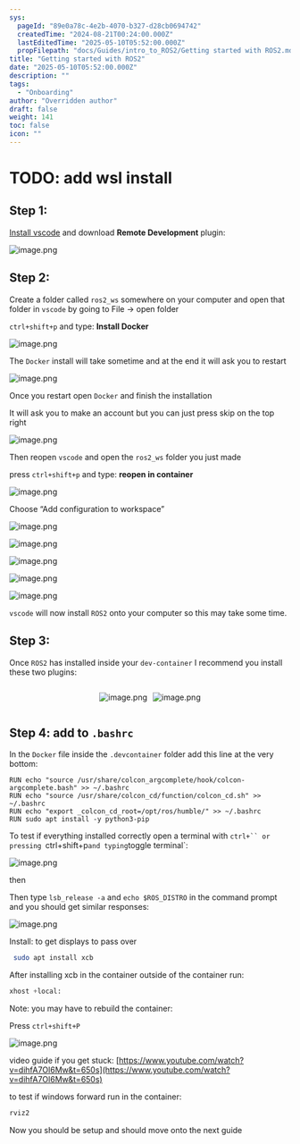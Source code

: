 ```yaml
---
sys:
  pageId: "89e0a78c-4e2b-4070-b327-d28cb0694742"
  createdTime: "2024-08-21T00:24:00.000Z"
  lastEditedTime: "2025-05-10T05:52:00.000Z"
  propFilepath: "docs/Guides/intro_to_ROS2/Getting started with ROS2.md"
title: "Getting started with ROS2"
date: "2025-05-10T05:52:00.000Z"
description: ""
tags:
  - "Onboarding"
author: "Overridden author"
draft: false
weight: 141
toc: false
icon: ""
---
```


# TODO: add wsl install

## Step 1:

[Install vscode](https://code.visualstudio.com/download) and download **Remote Development** plugin:

![image.png](https://prod-files-secure.s3.us-west-2.amazonaws.com/d518164a-d88e-44d1-a4ee-3adb3bd8bce0/efb52993-1881-4a40-b95e-6f020334f022/image.png?X-Amz-Algorithm=AWS4-HMAC-SHA256&X-Amz-Content-Sha256=UNSIGNED-PAYLOAD&X-Amz-Credential=ASIAZI2LB466QBQGZJ75%2F20250620%2Fus-west-2%2Fs3%2Faws4_request&X-Amz-Date=20250620T140838Z&X-Amz-Expires=3600&X-Amz-Security-Token=IQoJb3JpZ2luX2VjENX%2F%2F%2F%2F%2F%2F%2F%2F%2F%2FwEaCXVzLXdlc3QtMiJHMEUCIQCkotMm51opDUD0%2B%2FZ4OyGLZXooH%2BPCXS4o1B8uyGNAzQIgFUgjrdmQ2%2FR1IRmFF9XLm79eJKOG3Ebh%2Bic3FVqU4n8qiAQIvv%2F%2F%2F%2F%2F%2F%2F%2F%2F%2FARAAGgw2Mzc0MjMxODM4MDUiDJoZLCz7tgz0bA1vSCrcAwMZ2Z4WYKRWi11IsSjwV8xls5nxmSYoZURgwo%2FYc1aj4VFgL61ktAU3CGmOTib6FieP6h42BZNw1FOtA8KrSgiMymZl%2FBJXfR4R95XS959aVnyPIJPlayQ9q76ByYvrBluYh9E8tZC%2BIxLoCp356eAfNoy5R6xsQYPBkqgBrRZ09zjyG9RlhZAQjGwSt5%2BTGPq5YfO7d9RndbLOdhSX9Lu4yFPAPsp2PwDiXndkWGKJeHtgijHAO6Q1ZzXcyUfGRkBuqLPjR%2B2LFjShhjWo25hdt20WL1BvCnHQrhGgsQPpCCxcuyba2H5xBkG5GjHxb8t1sAYRjrVGvc3VV5GmGURqzm%2B%2Bxv6hUWUEiW9rmwcNPQ%2B%2BmsiuzV074AYGvnQXXg3QBZWuZzKEV%2F16ycKKJAgWZR37Qhi4RoGuUcrdegY9Tn0ntml7vlbqcH%2BVIFBAgeeOMWqxN0gaP40rw%2FYmojVdlRuVQ1mFWc9hbArdQaqe%2BUH2rmGaEQOWE6KHdhXlTc%2BytzC5TeiOToxDMNR9npuUh44vlBTu1D0p9FW6AEkZofk%2B71AIZq8SS2w%2B2gvB78Z%2FoX8p7aefPv06nicqTwgcp3fGBBhPQ5XzG9SY3bBW12v8bROlcg0AhASgMLG%2B1cIGOqUBOrSSpiVz4ziY08AD21%2F1D7PV42IkDLmT18QkqDkoYgvvjMzxsoL9QZlets%2BSXMpaykW%2FBRuGNoL68hSi7N%2BIYZMZD%2B0BCdce2DP2NCc%2Fdm4wdhqWq5dSh40FWCQ0abqHBDyyPcewUrci90enZDu2Czt45gWsC2M98E5I%2BaSvv8P%2BF5bkgzQYdFO8gGOErFMQNkWjDBsAGZT2Eqb1DD%2BVBvI0xLwY&X-Amz-Signature=8df2e3b40f1c278bcedc4c913d064bd71a695aa45f842aca532432b3883dd101&X-Amz-SignedHeaders=host&x-amz-checksum-mode=ENABLED&x-id=GetObject)

## Step 2:

Create a folder called `ros2_ws` somewhere on your computer and open that folder in `vscode` by going to File → open folder 

`ctrl+shift+p` and type: **Install Docker**

![image.png](https://prod-files-secure.s3.us-west-2.amazonaws.com/d518164a-d88e-44d1-a4ee-3adb3bd8bce0/2269dc0e-1cd5-47ff-bceb-c04ad9b2eab0/image.png?X-Amz-Algorithm=AWS4-HMAC-SHA256&X-Amz-Content-Sha256=UNSIGNED-PAYLOAD&X-Amz-Credential=ASIAZI2LB466QBQGZJ75%2F20250620%2Fus-west-2%2Fs3%2Faws4_request&X-Amz-Date=20250620T140838Z&X-Amz-Expires=3600&X-Amz-Security-Token=IQoJb3JpZ2luX2VjENX%2F%2F%2F%2F%2F%2F%2F%2F%2F%2FwEaCXVzLXdlc3QtMiJHMEUCIQCkotMm51opDUD0%2B%2FZ4OyGLZXooH%2BPCXS4o1B8uyGNAzQIgFUgjrdmQ2%2FR1IRmFF9XLm79eJKOG3Ebh%2Bic3FVqU4n8qiAQIvv%2F%2F%2F%2F%2F%2F%2F%2F%2F%2FARAAGgw2Mzc0MjMxODM4MDUiDJoZLCz7tgz0bA1vSCrcAwMZ2Z4WYKRWi11IsSjwV8xls5nxmSYoZURgwo%2FYc1aj4VFgL61ktAU3CGmOTib6FieP6h42BZNw1FOtA8KrSgiMymZl%2FBJXfR4R95XS959aVnyPIJPlayQ9q76ByYvrBluYh9E8tZC%2BIxLoCp356eAfNoy5R6xsQYPBkqgBrRZ09zjyG9RlhZAQjGwSt5%2BTGPq5YfO7d9RndbLOdhSX9Lu4yFPAPsp2PwDiXndkWGKJeHtgijHAO6Q1ZzXcyUfGRkBuqLPjR%2B2LFjShhjWo25hdt20WL1BvCnHQrhGgsQPpCCxcuyba2H5xBkG5GjHxb8t1sAYRjrVGvc3VV5GmGURqzm%2B%2Bxv6hUWUEiW9rmwcNPQ%2B%2BmsiuzV074AYGvnQXXg3QBZWuZzKEV%2F16ycKKJAgWZR37Qhi4RoGuUcrdegY9Tn0ntml7vlbqcH%2BVIFBAgeeOMWqxN0gaP40rw%2FYmojVdlRuVQ1mFWc9hbArdQaqe%2BUH2rmGaEQOWE6KHdhXlTc%2BytzC5TeiOToxDMNR9npuUh44vlBTu1D0p9FW6AEkZofk%2B71AIZq8SS2w%2B2gvB78Z%2FoX8p7aefPv06nicqTwgcp3fGBBhPQ5XzG9SY3bBW12v8bROlcg0AhASgMLG%2B1cIGOqUBOrSSpiVz4ziY08AD21%2F1D7PV42IkDLmT18QkqDkoYgvvjMzxsoL9QZlets%2BSXMpaykW%2FBRuGNoL68hSi7N%2BIYZMZD%2B0BCdce2DP2NCc%2Fdm4wdhqWq5dSh40FWCQ0abqHBDyyPcewUrci90enZDu2Czt45gWsC2M98E5I%2BaSvv8P%2BF5bkgzQYdFO8gGOErFMQNkWjDBsAGZT2Eqb1DD%2BVBvI0xLwY&X-Amz-Signature=64b581ee90c0dca6415e7bb6923ef39a7e8a63c2196854a5aed540682767331a&X-Amz-SignedHeaders=host&x-amz-checksum-mode=ENABLED&x-id=GetObject)

The `Docker` install will take sometime and at the end it will ask you to restart

![image.png](https://prod-files-secure.s3.us-west-2.amazonaws.com/d518164a-d88e-44d1-a4ee-3adb3bd8bce0/ed233f78-be33-4b1f-b89c-9c346c0e961e/image.png?X-Amz-Algorithm=AWS4-HMAC-SHA256&X-Amz-Content-Sha256=UNSIGNED-PAYLOAD&X-Amz-Credential=ASIAZI2LB466QBQGZJ75%2F20250620%2Fus-west-2%2Fs3%2Faws4_request&X-Amz-Date=20250620T140838Z&X-Amz-Expires=3600&X-Amz-Security-Token=IQoJb3JpZ2luX2VjENX%2F%2F%2F%2F%2F%2F%2F%2F%2F%2FwEaCXVzLXdlc3QtMiJHMEUCIQCkotMm51opDUD0%2B%2FZ4OyGLZXooH%2BPCXS4o1B8uyGNAzQIgFUgjrdmQ2%2FR1IRmFF9XLm79eJKOG3Ebh%2Bic3FVqU4n8qiAQIvv%2F%2F%2F%2F%2F%2F%2F%2F%2F%2FARAAGgw2Mzc0MjMxODM4MDUiDJoZLCz7tgz0bA1vSCrcAwMZ2Z4WYKRWi11IsSjwV8xls5nxmSYoZURgwo%2FYc1aj4VFgL61ktAU3CGmOTib6FieP6h42BZNw1FOtA8KrSgiMymZl%2FBJXfR4R95XS959aVnyPIJPlayQ9q76ByYvrBluYh9E8tZC%2BIxLoCp356eAfNoy5R6xsQYPBkqgBrRZ09zjyG9RlhZAQjGwSt5%2BTGPq5YfO7d9RndbLOdhSX9Lu4yFPAPsp2PwDiXndkWGKJeHtgijHAO6Q1ZzXcyUfGRkBuqLPjR%2B2LFjShhjWo25hdt20WL1BvCnHQrhGgsQPpCCxcuyba2H5xBkG5GjHxb8t1sAYRjrVGvc3VV5GmGURqzm%2B%2Bxv6hUWUEiW9rmwcNPQ%2B%2BmsiuzV074AYGvnQXXg3QBZWuZzKEV%2F16ycKKJAgWZR37Qhi4RoGuUcrdegY9Tn0ntml7vlbqcH%2BVIFBAgeeOMWqxN0gaP40rw%2FYmojVdlRuVQ1mFWc9hbArdQaqe%2BUH2rmGaEQOWE6KHdhXlTc%2BytzC5TeiOToxDMNR9npuUh44vlBTu1D0p9FW6AEkZofk%2B71AIZq8SS2w%2B2gvB78Z%2FoX8p7aefPv06nicqTwgcp3fGBBhPQ5XzG9SY3bBW12v8bROlcg0AhASgMLG%2B1cIGOqUBOrSSpiVz4ziY08AD21%2F1D7PV42IkDLmT18QkqDkoYgvvjMzxsoL9QZlets%2BSXMpaykW%2FBRuGNoL68hSi7N%2BIYZMZD%2B0BCdce2DP2NCc%2Fdm4wdhqWq5dSh40FWCQ0abqHBDyyPcewUrci90enZDu2Czt45gWsC2M98E5I%2BaSvv8P%2BF5bkgzQYdFO8gGOErFMQNkWjDBsAGZT2Eqb1DD%2BVBvI0xLwY&X-Amz-Signature=2510ce82767a06f7779bf21873a174371e0ac23929ca0fbcd796b26c818bf43f&X-Amz-SignedHeaders=host&x-amz-checksum-mode=ENABLED&x-id=GetObject)

Once you restart open `Docker` and finish the installation

It will ask you to make an account but you can just press skip on the top right

![image.png](https://prod-files-secure.s3.us-west-2.amazonaws.com/d518164a-d88e-44d1-a4ee-3adb3bd8bce0/21010ad9-1659-4fd9-9f59-9932a09b2a3d/image.png?X-Amz-Algorithm=AWS4-HMAC-SHA256&X-Amz-Content-Sha256=UNSIGNED-PAYLOAD&X-Amz-Credential=ASIAZI2LB466QBQGZJ75%2F20250620%2Fus-west-2%2Fs3%2Faws4_request&X-Amz-Date=20250620T140838Z&X-Amz-Expires=3600&X-Amz-Security-Token=IQoJb3JpZ2luX2VjENX%2F%2F%2F%2F%2F%2F%2F%2F%2F%2FwEaCXVzLXdlc3QtMiJHMEUCIQCkotMm51opDUD0%2B%2FZ4OyGLZXooH%2BPCXS4o1B8uyGNAzQIgFUgjrdmQ2%2FR1IRmFF9XLm79eJKOG3Ebh%2Bic3FVqU4n8qiAQIvv%2F%2F%2F%2F%2F%2F%2F%2F%2F%2FARAAGgw2Mzc0MjMxODM4MDUiDJoZLCz7tgz0bA1vSCrcAwMZ2Z4WYKRWi11IsSjwV8xls5nxmSYoZURgwo%2FYc1aj4VFgL61ktAU3CGmOTib6FieP6h42BZNw1FOtA8KrSgiMymZl%2FBJXfR4R95XS959aVnyPIJPlayQ9q76ByYvrBluYh9E8tZC%2BIxLoCp356eAfNoy5R6xsQYPBkqgBrRZ09zjyG9RlhZAQjGwSt5%2BTGPq5YfO7d9RndbLOdhSX9Lu4yFPAPsp2PwDiXndkWGKJeHtgijHAO6Q1ZzXcyUfGRkBuqLPjR%2B2LFjShhjWo25hdt20WL1BvCnHQrhGgsQPpCCxcuyba2H5xBkG5GjHxb8t1sAYRjrVGvc3VV5GmGURqzm%2B%2Bxv6hUWUEiW9rmwcNPQ%2B%2BmsiuzV074AYGvnQXXg3QBZWuZzKEV%2F16ycKKJAgWZR37Qhi4RoGuUcrdegY9Tn0ntml7vlbqcH%2BVIFBAgeeOMWqxN0gaP40rw%2FYmojVdlRuVQ1mFWc9hbArdQaqe%2BUH2rmGaEQOWE6KHdhXlTc%2BytzC5TeiOToxDMNR9npuUh44vlBTu1D0p9FW6AEkZofk%2B71AIZq8SS2w%2B2gvB78Z%2FoX8p7aefPv06nicqTwgcp3fGBBhPQ5XzG9SY3bBW12v8bROlcg0AhASgMLG%2B1cIGOqUBOrSSpiVz4ziY08AD21%2F1D7PV42IkDLmT18QkqDkoYgvvjMzxsoL9QZlets%2BSXMpaykW%2FBRuGNoL68hSi7N%2BIYZMZD%2B0BCdce2DP2NCc%2Fdm4wdhqWq5dSh40FWCQ0abqHBDyyPcewUrci90enZDu2Czt45gWsC2M98E5I%2BaSvv8P%2BF5bkgzQYdFO8gGOErFMQNkWjDBsAGZT2Eqb1DD%2BVBvI0xLwY&X-Amz-Signature=110d9b9614fadb904a5046a94c850649db2566291456e5cf704a825d99cde432&X-Amz-SignedHeaders=host&x-amz-checksum-mode=ENABLED&x-id=GetObject)

Then reopen `vscode` and open the `ros2_ws` folder you just made

press `ctrl+shift+p` and type: **reopen in container**

![image.png](https://prod-files-secure.s3.us-west-2.amazonaws.com/d518164a-d88e-44d1-a4ee-3adb3bd8bce0/4e93b8c2-41ad-488c-8095-c74205196118/image.png?X-Amz-Algorithm=AWS4-HMAC-SHA256&X-Amz-Content-Sha256=UNSIGNED-PAYLOAD&X-Amz-Credential=ASIAZI2LB466QBQGZJ75%2F20250620%2Fus-west-2%2Fs3%2Faws4_request&X-Amz-Date=20250620T140838Z&X-Amz-Expires=3600&X-Amz-Security-Token=IQoJb3JpZ2luX2VjENX%2F%2F%2F%2F%2F%2F%2F%2F%2F%2FwEaCXVzLXdlc3QtMiJHMEUCIQCkotMm51opDUD0%2B%2FZ4OyGLZXooH%2BPCXS4o1B8uyGNAzQIgFUgjrdmQ2%2FR1IRmFF9XLm79eJKOG3Ebh%2Bic3FVqU4n8qiAQIvv%2F%2F%2F%2F%2F%2F%2F%2F%2F%2FARAAGgw2Mzc0MjMxODM4MDUiDJoZLCz7tgz0bA1vSCrcAwMZ2Z4WYKRWi11IsSjwV8xls5nxmSYoZURgwo%2FYc1aj4VFgL61ktAU3CGmOTib6FieP6h42BZNw1FOtA8KrSgiMymZl%2FBJXfR4R95XS959aVnyPIJPlayQ9q76ByYvrBluYh9E8tZC%2BIxLoCp356eAfNoy5R6xsQYPBkqgBrRZ09zjyG9RlhZAQjGwSt5%2BTGPq5YfO7d9RndbLOdhSX9Lu4yFPAPsp2PwDiXndkWGKJeHtgijHAO6Q1ZzXcyUfGRkBuqLPjR%2B2LFjShhjWo25hdt20WL1BvCnHQrhGgsQPpCCxcuyba2H5xBkG5GjHxb8t1sAYRjrVGvc3VV5GmGURqzm%2B%2Bxv6hUWUEiW9rmwcNPQ%2B%2BmsiuzV074AYGvnQXXg3QBZWuZzKEV%2F16ycKKJAgWZR37Qhi4RoGuUcrdegY9Tn0ntml7vlbqcH%2BVIFBAgeeOMWqxN0gaP40rw%2FYmojVdlRuVQ1mFWc9hbArdQaqe%2BUH2rmGaEQOWE6KHdhXlTc%2BytzC5TeiOToxDMNR9npuUh44vlBTu1D0p9FW6AEkZofk%2B71AIZq8SS2w%2B2gvB78Z%2FoX8p7aefPv06nicqTwgcp3fGBBhPQ5XzG9SY3bBW12v8bROlcg0AhASgMLG%2B1cIGOqUBOrSSpiVz4ziY08AD21%2F1D7PV42IkDLmT18QkqDkoYgvvjMzxsoL9QZlets%2BSXMpaykW%2FBRuGNoL68hSi7N%2BIYZMZD%2B0BCdce2DP2NCc%2Fdm4wdhqWq5dSh40FWCQ0abqHBDyyPcewUrci90enZDu2Czt45gWsC2M98E5I%2BaSvv8P%2BF5bkgzQYdFO8gGOErFMQNkWjDBsAGZT2Eqb1DD%2BVBvI0xLwY&X-Amz-Signature=019cd6be21f8a9be4f04855b972528687ed05424a621d9024b697bc4c8cb2b88&X-Amz-SignedHeaders=host&x-amz-checksum-mode=ENABLED&x-id=GetObject)

Choose “Add configuration to workspace”

![image.png](https://prod-files-secure.s3.us-west-2.amazonaws.com/d518164a-d88e-44d1-a4ee-3adb3bd8bce0/9560b282-5060-4989-ba37-97e7b2c22476/image.png?X-Amz-Algorithm=AWS4-HMAC-SHA256&X-Amz-Content-Sha256=UNSIGNED-PAYLOAD&X-Amz-Credential=ASIAZI2LB466QBQGZJ75%2F20250620%2Fus-west-2%2Fs3%2Faws4_request&X-Amz-Date=20250620T140838Z&X-Amz-Expires=3600&X-Amz-Security-Token=IQoJb3JpZ2luX2VjENX%2F%2F%2F%2F%2F%2F%2F%2F%2F%2FwEaCXVzLXdlc3QtMiJHMEUCIQCkotMm51opDUD0%2B%2FZ4OyGLZXooH%2BPCXS4o1B8uyGNAzQIgFUgjrdmQ2%2FR1IRmFF9XLm79eJKOG3Ebh%2Bic3FVqU4n8qiAQIvv%2F%2F%2F%2F%2F%2F%2F%2F%2F%2FARAAGgw2Mzc0MjMxODM4MDUiDJoZLCz7tgz0bA1vSCrcAwMZ2Z4WYKRWi11IsSjwV8xls5nxmSYoZURgwo%2FYc1aj4VFgL61ktAU3CGmOTib6FieP6h42BZNw1FOtA8KrSgiMymZl%2FBJXfR4R95XS959aVnyPIJPlayQ9q76ByYvrBluYh9E8tZC%2BIxLoCp356eAfNoy5R6xsQYPBkqgBrRZ09zjyG9RlhZAQjGwSt5%2BTGPq5YfO7d9RndbLOdhSX9Lu4yFPAPsp2PwDiXndkWGKJeHtgijHAO6Q1ZzXcyUfGRkBuqLPjR%2B2LFjShhjWo25hdt20WL1BvCnHQrhGgsQPpCCxcuyba2H5xBkG5GjHxb8t1sAYRjrVGvc3VV5GmGURqzm%2B%2Bxv6hUWUEiW9rmwcNPQ%2B%2BmsiuzV074AYGvnQXXg3QBZWuZzKEV%2F16ycKKJAgWZR37Qhi4RoGuUcrdegY9Tn0ntml7vlbqcH%2BVIFBAgeeOMWqxN0gaP40rw%2FYmojVdlRuVQ1mFWc9hbArdQaqe%2BUH2rmGaEQOWE6KHdhXlTc%2BytzC5TeiOToxDMNR9npuUh44vlBTu1D0p9FW6AEkZofk%2B71AIZq8SS2w%2B2gvB78Z%2FoX8p7aefPv06nicqTwgcp3fGBBhPQ5XzG9SY3bBW12v8bROlcg0AhASgMLG%2B1cIGOqUBOrSSpiVz4ziY08AD21%2F1D7PV42IkDLmT18QkqDkoYgvvjMzxsoL9QZlets%2BSXMpaykW%2FBRuGNoL68hSi7N%2BIYZMZD%2B0BCdce2DP2NCc%2Fdm4wdhqWq5dSh40FWCQ0abqHBDyyPcewUrci90enZDu2Czt45gWsC2M98E5I%2BaSvv8P%2BF5bkgzQYdFO8gGOErFMQNkWjDBsAGZT2Eqb1DD%2BVBvI0xLwY&X-Amz-Signature=11dc584b4bc170495f62645ac087bd9cd5832cd8013c3d09190e0ba874cad2d2&X-Amz-SignedHeaders=host&x-amz-checksum-mode=ENABLED&x-id=GetObject)

![image.png](https://prod-files-secure.s3.us-west-2.amazonaws.com/d518164a-d88e-44d1-a4ee-3adb3bd8bce0/2ee63f81-886b-48e8-a553-dc6e5eac99e4/image.png?X-Amz-Algorithm=AWS4-HMAC-SHA256&X-Amz-Content-Sha256=UNSIGNED-PAYLOAD&X-Amz-Credential=ASIAZI2LB466QBQGZJ75%2F20250620%2Fus-west-2%2Fs3%2Faws4_request&X-Amz-Date=20250620T140838Z&X-Amz-Expires=3600&X-Amz-Security-Token=IQoJb3JpZ2luX2VjENX%2F%2F%2F%2F%2F%2F%2F%2F%2F%2FwEaCXVzLXdlc3QtMiJHMEUCIQCkotMm51opDUD0%2B%2FZ4OyGLZXooH%2BPCXS4o1B8uyGNAzQIgFUgjrdmQ2%2FR1IRmFF9XLm79eJKOG3Ebh%2Bic3FVqU4n8qiAQIvv%2F%2F%2F%2F%2F%2F%2F%2F%2F%2FARAAGgw2Mzc0MjMxODM4MDUiDJoZLCz7tgz0bA1vSCrcAwMZ2Z4WYKRWi11IsSjwV8xls5nxmSYoZURgwo%2FYc1aj4VFgL61ktAU3CGmOTib6FieP6h42BZNw1FOtA8KrSgiMymZl%2FBJXfR4R95XS959aVnyPIJPlayQ9q76ByYvrBluYh9E8tZC%2BIxLoCp356eAfNoy5R6xsQYPBkqgBrRZ09zjyG9RlhZAQjGwSt5%2BTGPq5YfO7d9RndbLOdhSX9Lu4yFPAPsp2PwDiXndkWGKJeHtgijHAO6Q1ZzXcyUfGRkBuqLPjR%2B2LFjShhjWo25hdt20WL1BvCnHQrhGgsQPpCCxcuyba2H5xBkG5GjHxb8t1sAYRjrVGvc3VV5GmGURqzm%2B%2Bxv6hUWUEiW9rmwcNPQ%2B%2BmsiuzV074AYGvnQXXg3QBZWuZzKEV%2F16ycKKJAgWZR37Qhi4RoGuUcrdegY9Tn0ntml7vlbqcH%2BVIFBAgeeOMWqxN0gaP40rw%2FYmojVdlRuVQ1mFWc9hbArdQaqe%2BUH2rmGaEQOWE6KHdhXlTc%2BytzC5TeiOToxDMNR9npuUh44vlBTu1D0p9FW6AEkZofk%2B71AIZq8SS2w%2B2gvB78Z%2FoX8p7aefPv06nicqTwgcp3fGBBhPQ5XzG9SY3bBW12v8bROlcg0AhASgMLG%2B1cIGOqUBOrSSpiVz4ziY08AD21%2F1D7PV42IkDLmT18QkqDkoYgvvjMzxsoL9QZlets%2BSXMpaykW%2FBRuGNoL68hSi7N%2BIYZMZD%2B0BCdce2DP2NCc%2Fdm4wdhqWq5dSh40FWCQ0abqHBDyyPcewUrci90enZDu2Czt45gWsC2M98E5I%2BaSvv8P%2BF5bkgzQYdFO8gGOErFMQNkWjDBsAGZT2Eqb1DD%2BVBvI0xLwY&X-Amz-Signature=c318378cdc13a3717a46696278ae05d5104623ad8b65557db0ec3c902d78d7ae&X-Amz-SignedHeaders=host&x-amz-checksum-mode=ENABLED&x-id=GetObject)

![image.png](https://prod-files-secure.s3.us-west-2.amazonaws.com/d518164a-d88e-44d1-a4ee-3adb3bd8bce0/ae1580b2-b048-407e-aed9-b584224a7a04/image.png?X-Amz-Algorithm=AWS4-HMAC-SHA256&X-Amz-Content-Sha256=UNSIGNED-PAYLOAD&X-Amz-Credential=ASIAZI2LB466QBQGZJ75%2F20250620%2Fus-west-2%2Fs3%2Faws4_request&X-Amz-Date=20250620T140838Z&X-Amz-Expires=3600&X-Amz-Security-Token=IQoJb3JpZ2luX2VjENX%2F%2F%2F%2F%2F%2F%2F%2F%2F%2FwEaCXVzLXdlc3QtMiJHMEUCIQCkotMm51opDUD0%2B%2FZ4OyGLZXooH%2BPCXS4o1B8uyGNAzQIgFUgjrdmQ2%2FR1IRmFF9XLm79eJKOG3Ebh%2Bic3FVqU4n8qiAQIvv%2F%2F%2F%2F%2F%2F%2F%2F%2F%2FARAAGgw2Mzc0MjMxODM4MDUiDJoZLCz7tgz0bA1vSCrcAwMZ2Z4WYKRWi11IsSjwV8xls5nxmSYoZURgwo%2FYc1aj4VFgL61ktAU3CGmOTib6FieP6h42BZNw1FOtA8KrSgiMymZl%2FBJXfR4R95XS959aVnyPIJPlayQ9q76ByYvrBluYh9E8tZC%2BIxLoCp356eAfNoy5R6xsQYPBkqgBrRZ09zjyG9RlhZAQjGwSt5%2BTGPq5YfO7d9RndbLOdhSX9Lu4yFPAPsp2PwDiXndkWGKJeHtgijHAO6Q1ZzXcyUfGRkBuqLPjR%2B2LFjShhjWo25hdt20WL1BvCnHQrhGgsQPpCCxcuyba2H5xBkG5GjHxb8t1sAYRjrVGvc3VV5GmGURqzm%2B%2Bxv6hUWUEiW9rmwcNPQ%2B%2BmsiuzV074AYGvnQXXg3QBZWuZzKEV%2F16ycKKJAgWZR37Qhi4RoGuUcrdegY9Tn0ntml7vlbqcH%2BVIFBAgeeOMWqxN0gaP40rw%2FYmojVdlRuVQ1mFWc9hbArdQaqe%2BUH2rmGaEQOWE6KHdhXlTc%2BytzC5TeiOToxDMNR9npuUh44vlBTu1D0p9FW6AEkZofk%2B71AIZq8SS2w%2B2gvB78Z%2FoX8p7aefPv06nicqTwgcp3fGBBhPQ5XzG9SY3bBW12v8bROlcg0AhASgMLG%2B1cIGOqUBOrSSpiVz4ziY08AD21%2F1D7PV42IkDLmT18QkqDkoYgvvjMzxsoL9QZlets%2BSXMpaykW%2FBRuGNoL68hSi7N%2BIYZMZD%2B0BCdce2DP2NCc%2Fdm4wdhqWq5dSh40FWCQ0abqHBDyyPcewUrci90enZDu2Czt45gWsC2M98E5I%2BaSvv8P%2BF5bkgzQYdFO8gGOErFMQNkWjDBsAGZT2Eqb1DD%2BVBvI0xLwY&X-Amz-Signature=a8e56e82338cf4472bff4f99e0413cb701d07d87b5f23499f37d559ebb7f6698&X-Amz-SignedHeaders=host&x-amz-checksum-mode=ENABLED&x-id=GetObject)

![image.png](https://prod-files-secure.s3.us-west-2.amazonaws.com/d518164a-d88e-44d1-a4ee-3adb3bd8bce0/53255b28-f75e-430f-b9e3-c0ac8577e42b/image.png?X-Amz-Algorithm=AWS4-HMAC-SHA256&X-Amz-Content-Sha256=UNSIGNED-PAYLOAD&X-Amz-Credential=ASIAZI2LB466QBQGZJ75%2F20250620%2Fus-west-2%2Fs3%2Faws4_request&X-Amz-Date=20250620T140838Z&X-Amz-Expires=3600&X-Amz-Security-Token=IQoJb3JpZ2luX2VjENX%2F%2F%2F%2F%2F%2F%2F%2F%2F%2FwEaCXVzLXdlc3QtMiJHMEUCIQCkotMm51opDUD0%2B%2FZ4OyGLZXooH%2BPCXS4o1B8uyGNAzQIgFUgjrdmQ2%2FR1IRmFF9XLm79eJKOG3Ebh%2Bic3FVqU4n8qiAQIvv%2F%2F%2F%2F%2F%2F%2F%2F%2F%2FARAAGgw2Mzc0MjMxODM4MDUiDJoZLCz7tgz0bA1vSCrcAwMZ2Z4WYKRWi11IsSjwV8xls5nxmSYoZURgwo%2FYc1aj4VFgL61ktAU3CGmOTib6FieP6h42BZNw1FOtA8KrSgiMymZl%2FBJXfR4R95XS959aVnyPIJPlayQ9q76ByYvrBluYh9E8tZC%2BIxLoCp356eAfNoy5R6xsQYPBkqgBrRZ09zjyG9RlhZAQjGwSt5%2BTGPq5YfO7d9RndbLOdhSX9Lu4yFPAPsp2PwDiXndkWGKJeHtgijHAO6Q1ZzXcyUfGRkBuqLPjR%2B2LFjShhjWo25hdt20WL1BvCnHQrhGgsQPpCCxcuyba2H5xBkG5GjHxb8t1sAYRjrVGvc3VV5GmGURqzm%2B%2Bxv6hUWUEiW9rmwcNPQ%2B%2BmsiuzV074AYGvnQXXg3QBZWuZzKEV%2F16ycKKJAgWZR37Qhi4RoGuUcrdegY9Tn0ntml7vlbqcH%2BVIFBAgeeOMWqxN0gaP40rw%2FYmojVdlRuVQ1mFWc9hbArdQaqe%2BUH2rmGaEQOWE6KHdhXlTc%2BytzC5TeiOToxDMNR9npuUh44vlBTu1D0p9FW6AEkZofk%2B71AIZq8SS2w%2B2gvB78Z%2FoX8p7aefPv06nicqTwgcp3fGBBhPQ5XzG9SY3bBW12v8bROlcg0AhASgMLG%2B1cIGOqUBOrSSpiVz4ziY08AD21%2F1D7PV42IkDLmT18QkqDkoYgvvjMzxsoL9QZlets%2BSXMpaykW%2FBRuGNoL68hSi7N%2BIYZMZD%2B0BCdce2DP2NCc%2Fdm4wdhqWq5dSh40FWCQ0abqHBDyyPcewUrci90enZDu2Czt45gWsC2M98E5I%2BaSvv8P%2BF5bkgzQYdFO8gGOErFMQNkWjDBsAGZT2Eqb1DD%2BVBvI0xLwY&X-Amz-Signature=b5010ba479ac6dc3e242e6762173fdaaf3ffe051e1895472d9557e594f5c2d2d&X-Amz-SignedHeaders=host&x-amz-checksum-mode=ENABLED&x-id=GetObject)

![image.png](https://prod-files-secure.s3.us-west-2.amazonaws.com/d518164a-d88e-44d1-a4ee-3adb3bd8bce0/7c562767-5af9-4ffb-97d1-327bcdf4ee00/image.png?X-Amz-Algorithm=AWS4-HMAC-SHA256&X-Amz-Content-Sha256=UNSIGNED-PAYLOAD&X-Amz-Credential=ASIAZI2LB466QBQGZJ75%2F20250620%2Fus-west-2%2Fs3%2Faws4_request&X-Amz-Date=20250620T140838Z&X-Amz-Expires=3600&X-Amz-Security-Token=IQoJb3JpZ2luX2VjENX%2F%2F%2F%2F%2F%2F%2F%2F%2F%2FwEaCXVzLXdlc3QtMiJHMEUCIQCkotMm51opDUD0%2B%2FZ4OyGLZXooH%2BPCXS4o1B8uyGNAzQIgFUgjrdmQ2%2FR1IRmFF9XLm79eJKOG3Ebh%2Bic3FVqU4n8qiAQIvv%2F%2F%2F%2F%2F%2F%2F%2F%2F%2FARAAGgw2Mzc0MjMxODM4MDUiDJoZLCz7tgz0bA1vSCrcAwMZ2Z4WYKRWi11IsSjwV8xls5nxmSYoZURgwo%2FYc1aj4VFgL61ktAU3CGmOTib6FieP6h42BZNw1FOtA8KrSgiMymZl%2FBJXfR4R95XS959aVnyPIJPlayQ9q76ByYvrBluYh9E8tZC%2BIxLoCp356eAfNoy5R6xsQYPBkqgBrRZ09zjyG9RlhZAQjGwSt5%2BTGPq5YfO7d9RndbLOdhSX9Lu4yFPAPsp2PwDiXndkWGKJeHtgijHAO6Q1ZzXcyUfGRkBuqLPjR%2B2LFjShhjWo25hdt20WL1BvCnHQrhGgsQPpCCxcuyba2H5xBkG5GjHxb8t1sAYRjrVGvc3VV5GmGURqzm%2B%2Bxv6hUWUEiW9rmwcNPQ%2B%2BmsiuzV074AYGvnQXXg3QBZWuZzKEV%2F16ycKKJAgWZR37Qhi4RoGuUcrdegY9Tn0ntml7vlbqcH%2BVIFBAgeeOMWqxN0gaP40rw%2FYmojVdlRuVQ1mFWc9hbArdQaqe%2BUH2rmGaEQOWE6KHdhXlTc%2BytzC5TeiOToxDMNR9npuUh44vlBTu1D0p9FW6AEkZofk%2B71AIZq8SS2w%2B2gvB78Z%2FoX8p7aefPv06nicqTwgcp3fGBBhPQ5XzG9SY3bBW12v8bROlcg0AhASgMLG%2B1cIGOqUBOrSSpiVz4ziY08AD21%2F1D7PV42IkDLmT18QkqDkoYgvvjMzxsoL9QZlets%2BSXMpaykW%2FBRuGNoL68hSi7N%2BIYZMZD%2B0BCdce2DP2NCc%2Fdm4wdhqWq5dSh40FWCQ0abqHBDyyPcewUrci90enZDu2Czt45gWsC2M98E5I%2BaSvv8P%2BF5bkgzQYdFO8gGOErFMQNkWjDBsAGZT2Eqb1DD%2BVBvI0xLwY&X-Amz-Signature=67cd8ff451367f9bcc3e8c244b3564fd998ad17b1d2a7306664ac56d4a4f497c&X-Amz-SignedHeaders=host&x-amz-checksum-mode=ENABLED&x-id=GetObject)

`vscode` will now install `ROS2` onto your computer so this may take some time.

## Step 3:

Once `ROS2` has installed inside your `dev-container` I recommend you install these two plugins:

<div style="display: flex;flex-direction: row; column-gap:10px; max-width: 630px;justify-content: center;">
<div>

![image.png](https://prod-files-secure.s3.us-west-2.amazonaws.com/d518164a-d88e-44d1-a4ee-3adb3bd8bce0/3fc3d550-5a54-4ba1-ba6b-faa01cdb7369/image.png?X-Amz-Algorithm=AWS4-HMAC-SHA256&X-Amz-Content-Sha256=UNSIGNED-PAYLOAD&X-Amz-Credential=ASIAZI2LB466RRSAWBBD%2F20250620%2Fus-west-2%2Fs3%2Faws4_request&X-Amz-Date=20250620T140841Z&X-Amz-Expires=3600&X-Amz-Security-Token=IQoJb3JpZ2luX2VjENb%2F%2F%2F%2F%2F%2F%2F%2F%2F%2FwEaCXVzLXdlc3QtMiJHMEUCIDTvMSKbSyYi3pUpTsBhhVziJQKVof9RWZMCysvlG%2ByqAiEA104Xg89Ed2sULn8K%2BudB1FdvTUHiAe4RKHUWzb2pY3YqiAQIv%2F%2F%2F%2F%2F%2F%2F%2F%2F%2F%2FARAAGgw2Mzc0MjMxODM4MDUiDJ36e034f8tDVgAEmSrcAwBaSo%2BQm3tumnXlEu2GCUmq6oMbSn1VQuKanK5X20WcVuy2%2F8PG7rHpzGiNs%2F4WxhnyLE58EHleL9pwBS6dVUjlGRg70UK%2FSXBQ3NaQc6fEgutNfcqRbQKj39DPZkbEssVwuEUCiSHr7%2B4C6vmeGx8SMaihbeRS4Y1wOn3n5WlrKaBakT6JgWYueATu6ZWFlGB41Vov8D7Vd7VRLy3xHixCWpWS%2FpD8UWmAezBCedyPlavJ3AHFoGfYsDMxZOk6P4LsYterG0srfyPUEmmHc2huooHMzdrZw9nN9wEvWIirogcOtuhk7Pc8NhTUHzr%2Fjsfzawooc1onRCyVw%2FRAFk39hQJJtno90deniAVf%2B748iGPvpOsnXJVt6O0M%2F7v%2B7dL%2FfiyKSxyjG5MIhD8egNoJcuOAfTzCoQuPnI62aKRr7MPZthApeK8cmJJe4KBh63684o9wW5KdySlVVtdFEOa39xH4Py70fHyvycVzY7KTTkwcel8MOCSJvNkzX4Tbp9oa9ZzDEw%2Fq8%2F%2FXO6BvEfG1n%2Bb3%2F7AfkRrBh%2BHky6K6K29%2BjUwC8V8enNka4TiAt4U2jrFhIxN0xOjmaekgV1gFKmUc1WPga6LHKMeVihcFzf1xyDvXVYJ%2BBcExMMjV1cIGOqUBqZqp0YHkr9hpwIv5jVuV8iSX9fNFNRCIcunGPtn9XZnfHD8O%2BpognlsWZ0o7Nv2%2BN3XMp2seFcPzMLQZfdO%2BqnfoLwYJKKzTRwfY9er9kGfsRSV24YcyFU6pm1Kh6kOrP6tntNXxAw38XcLTv7nVeTFK5pQp%2FRQzaCRHFt3KAkdH1jRHC%2Bia6f7wxxPkpOU3f29J8%2BWA3VOAJIC5FfjJJ2wWOmz3&X-Amz-Signature=10eb4b7d5316be9c2ce1f772873f7c2aa0965a9a045e6d05df78f2f5c820a7d4&X-Amz-SignedHeaders=host&x-amz-checksum-mode=ENABLED&x-id=GetObject)

</div>
<div>

![image.png](https://prod-files-secure.s3.us-west-2.amazonaws.com/d518164a-d88e-44d1-a4ee-3adb3bd8bce0/d994cc66-13c2-4093-a5a3-f84cf4601a82/image.png?X-Amz-Algorithm=AWS4-HMAC-SHA256&X-Amz-Content-Sha256=UNSIGNED-PAYLOAD&X-Amz-Credential=ASIAZI2LB466YAJFMULW%2F20250620%2Fus-west-2%2Fs3%2Faws4_request&X-Amz-Date=20250620T140842Z&X-Amz-Expires=3600&X-Amz-Security-Token=IQoJb3JpZ2luX2VjENX%2F%2F%2F%2F%2F%2F%2F%2F%2F%2FwEaCXVzLXdlc3QtMiJGMEQCIHxunQ965BzAd%2BCOnZjIg1NpcWhN7Y6U1E4nq3EqmL6pAiBfKVtQ1mt95mws2kA03v4kQVoup2WGnOPMQX%2FMUCzidCqIBAi9%2F%2F%2F%2F%2F%2F%2F%2F%2F%2F8BEAAaDDYzNzQyMzE4MzgwNSIM9g5np3i9xIVeUN6aKtwDA%2BbXhFbvkkw%2FPOitCTAdnnhRD%2FwxHUms5vGY9ZfzZsVl8Oc5Lgb%2BcLgsajZDJrcj%2FcLfeuyocUpn2gge0O2Knm%2BDaJjrYtqi9KS77pHcM8MQJu%2BXbsKTc%2Fjejq%2B4PYp0JX6focroKVVzqSNg6xMq7sz%2Bf3M%2FsyHSYjE4vwkvIMn1WWvr%2BrXp932T0%2BBf3AM932spxKu1QtGqI0COjoD5yHN2kfemm%2BXRgHxX61FqVMdMc7zv8Dv%2Ftc1ARsuUuFSQQ0wS%2FBq0U0fUdrTYBTkshdHEY11e5WRLQnh%2Buc%2FG%2BR%2Bbs7ROZHbb5AMuwX304Ssl0FpyDDmDIWMKhC%2BgZNIyuGe29xJ8cyw50JSovQeiP%2Bx4Rs1aLZYqEaggs3vzLS9N2knF%2FS2fpmcC710sWqiB9IDpMHJClxKKZST2AtOU5v1HioOMIsUnGEXloybr9E6CTrJFtI7LJv%2BDnOE%2BglSuVPlOO1IE1%2FbccXd%2B07vqTkXr9l9Qt2gnwc8cXWUxBdV1AxNaE15swJE8HtWrrexqJeLdscKfMq7FP6ekWJMK0L%2BaL5%2BmtfPHKj%2FjFwYFKvI7sp4IcF%2FxdE4WOrK7xDKHIgouSVY6XvVIc3zS02ACvmsUYTb%2Fpmw7QaaPx48w7KPVwgY6pgHpW4JWEAgwUcfnoCCbOMi8U0bBWhxknghdSh9Ccz0dK3nzK2RPzJQzyPJzrsqVkDyKaPcMdenDpHN%2BsAW2%2F3DFxBCsijftEPwBGXD%2BFPrKsra%2BvE4tfFNfJdVa5ng4CdPv7hwRFA26U5OSh0U0WMCncPSKoWRayouE2%2B0%2B2ZR2Vk2k7SwQg2lLCPxVixaD2kWz%2F41ELRojH0rWJnFGT3uNMi%2FvGOCU&X-Amz-Signature=04b5e0555ffedc8dfa8dfef9603ccbf4722d34d51b3f6f67560f41a016aec233&X-Amz-SignedHeaders=host&x-amz-checksum-mode=ENABLED&x-id=GetObject)

</div>
</div>

## Step 4: add to `.bashrc`

In the `Docker` file inside the `.devcontainer` folder add this line at the very bottom: 

```docker
RUN echo "source /usr/share/colcon_argcomplete/hook/colcon-argcomplete.bash" >> ~/.bashrc
RUN echo "source /usr/share/colcon_cd/function/colcon_cd.sh" >> ~/.bashrc
RUN echo "export _colcon_cd_root=/opt/ros/humble/" >> ~/.bashrc
RUN sudo apt install -y python3-pip 
```

To test if everything installed correctly open a terminal with `ctrl+`` or pressing `ctrl+shift+p` and typing `toggle terminal`:

![image.png](https://prod-files-secure.s3.us-west-2.amazonaws.com/d518164a-d88e-44d1-a4ee-3adb3bd8bce0/6a4943d8-b04e-4c02-9a58-775f3384d1a5/image.png?X-Amz-Algorithm=AWS4-HMAC-SHA256&X-Amz-Content-Sha256=UNSIGNED-PAYLOAD&X-Amz-Credential=ASIAZI2LB466QBQGZJ75%2F20250620%2Fus-west-2%2Fs3%2Faws4_request&X-Amz-Date=20250620T140838Z&X-Amz-Expires=3600&X-Amz-Security-Token=IQoJb3JpZ2luX2VjENX%2F%2F%2F%2F%2F%2F%2F%2F%2F%2FwEaCXVzLXdlc3QtMiJHMEUCIQCkotMm51opDUD0%2B%2FZ4OyGLZXooH%2BPCXS4o1B8uyGNAzQIgFUgjrdmQ2%2FR1IRmFF9XLm79eJKOG3Ebh%2Bic3FVqU4n8qiAQIvv%2F%2F%2F%2F%2F%2F%2F%2F%2F%2FARAAGgw2Mzc0MjMxODM4MDUiDJoZLCz7tgz0bA1vSCrcAwMZ2Z4WYKRWi11IsSjwV8xls5nxmSYoZURgwo%2FYc1aj4VFgL61ktAU3CGmOTib6FieP6h42BZNw1FOtA8KrSgiMymZl%2FBJXfR4R95XS959aVnyPIJPlayQ9q76ByYvrBluYh9E8tZC%2BIxLoCp356eAfNoy5R6xsQYPBkqgBrRZ09zjyG9RlhZAQjGwSt5%2BTGPq5YfO7d9RndbLOdhSX9Lu4yFPAPsp2PwDiXndkWGKJeHtgijHAO6Q1ZzXcyUfGRkBuqLPjR%2B2LFjShhjWo25hdt20WL1BvCnHQrhGgsQPpCCxcuyba2H5xBkG5GjHxb8t1sAYRjrVGvc3VV5GmGURqzm%2B%2Bxv6hUWUEiW9rmwcNPQ%2B%2BmsiuzV074AYGvnQXXg3QBZWuZzKEV%2F16ycKKJAgWZR37Qhi4RoGuUcrdegY9Tn0ntml7vlbqcH%2BVIFBAgeeOMWqxN0gaP40rw%2FYmojVdlRuVQ1mFWc9hbArdQaqe%2BUH2rmGaEQOWE6KHdhXlTc%2BytzC5TeiOToxDMNR9npuUh44vlBTu1D0p9FW6AEkZofk%2B71AIZq8SS2w%2B2gvB78Z%2FoX8p7aefPv06nicqTwgcp3fGBBhPQ5XzG9SY3bBW12v8bROlcg0AhASgMLG%2B1cIGOqUBOrSSpiVz4ziY08AD21%2F1D7PV42IkDLmT18QkqDkoYgvvjMzxsoL9QZlets%2BSXMpaykW%2FBRuGNoL68hSi7N%2BIYZMZD%2B0BCdce2DP2NCc%2Fdm4wdhqWq5dSh40FWCQ0abqHBDyyPcewUrci90enZDu2Czt45gWsC2M98E5I%2BaSvv8P%2BF5bkgzQYdFO8gGOErFMQNkWjDBsAGZT2Eqb1DD%2BVBvI0xLwY&X-Amz-Signature=280cfa5c3b1ca84a8af9373c8335764e63c8ba9802f1311854eb7ad0ed6aec31&X-Amz-SignedHeaders=host&x-amz-checksum-mode=ENABLED&x-id=GetObject)

then 

Then type `lsb_release -a` and `echo $ROS_DISTRO` in the command prompt and you should get similar responses:

![image.png](https://prod-files-secure.s3.us-west-2.amazonaws.com/d518164a-d88e-44d1-a4ee-3adb3bd8bce0/3e635dec-a805-4e85-8b9e-d000e5b71a4e/image.png?X-Amz-Algorithm=AWS4-HMAC-SHA256&X-Amz-Content-Sha256=UNSIGNED-PAYLOAD&X-Amz-Credential=ASIAZI2LB466QBQGZJ75%2F20250620%2Fus-west-2%2Fs3%2Faws4_request&X-Amz-Date=20250620T140838Z&X-Amz-Expires=3600&X-Amz-Security-Token=IQoJb3JpZ2luX2VjENX%2F%2F%2F%2F%2F%2F%2F%2F%2F%2FwEaCXVzLXdlc3QtMiJHMEUCIQCkotMm51opDUD0%2B%2FZ4OyGLZXooH%2BPCXS4o1B8uyGNAzQIgFUgjrdmQ2%2FR1IRmFF9XLm79eJKOG3Ebh%2Bic3FVqU4n8qiAQIvv%2F%2F%2F%2F%2F%2F%2F%2F%2F%2FARAAGgw2Mzc0MjMxODM4MDUiDJoZLCz7tgz0bA1vSCrcAwMZ2Z4WYKRWi11IsSjwV8xls5nxmSYoZURgwo%2FYc1aj4VFgL61ktAU3CGmOTib6FieP6h42BZNw1FOtA8KrSgiMymZl%2FBJXfR4R95XS959aVnyPIJPlayQ9q76ByYvrBluYh9E8tZC%2BIxLoCp356eAfNoy5R6xsQYPBkqgBrRZ09zjyG9RlhZAQjGwSt5%2BTGPq5YfO7d9RndbLOdhSX9Lu4yFPAPsp2PwDiXndkWGKJeHtgijHAO6Q1ZzXcyUfGRkBuqLPjR%2B2LFjShhjWo25hdt20WL1BvCnHQrhGgsQPpCCxcuyba2H5xBkG5GjHxb8t1sAYRjrVGvc3VV5GmGURqzm%2B%2Bxv6hUWUEiW9rmwcNPQ%2B%2BmsiuzV074AYGvnQXXg3QBZWuZzKEV%2F16ycKKJAgWZR37Qhi4RoGuUcrdegY9Tn0ntml7vlbqcH%2BVIFBAgeeOMWqxN0gaP40rw%2FYmojVdlRuVQ1mFWc9hbArdQaqe%2BUH2rmGaEQOWE6KHdhXlTc%2BytzC5TeiOToxDMNR9npuUh44vlBTu1D0p9FW6AEkZofk%2B71AIZq8SS2w%2B2gvB78Z%2FoX8p7aefPv06nicqTwgcp3fGBBhPQ5XzG9SY3bBW12v8bROlcg0AhASgMLG%2B1cIGOqUBOrSSpiVz4ziY08AD21%2F1D7PV42IkDLmT18QkqDkoYgvvjMzxsoL9QZlets%2BSXMpaykW%2FBRuGNoL68hSi7N%2BIYZMZD%2B0BCdce2DP2NCc%2Fdm4wdhqWq5dSh40FWCQ0abqHBDyyPcewUrci90enZDu2Czt45gWsC2M98E5I%2BaSvv8P%2BF5bkgzQYdFO8gGOErFMQNkWjDBsAGZT2Eqb1DD%2BVBvI0xLwY&X-Amz-Signature=5117d0c2d52f7ad34af797520f69ec0e2b87d7b4a55789b619bae4866f99cf8b&X-Amz-SignedHeaders=host&x-amz-checksum-mode=ENABLED&x-id=GetObject)

Install:  to get displays to pass over

```bash
 sudo apt install xcb
```

After installing xcb in the container outside of the container run:

```python
xhost +local:
```

Note: you may have to rebuild the container:

Press `ctrl+shift+P`

![image.png](https://prod-files-secure.s3.us-west-2.amazonaws.com/d518164a-d88e-44d1-a4ee-3adb3bd8bce0/6c2be660-2618-4c38-9c26-53554f7a0b7b/image.png?X-Amz-Algorithm=AWS4-HMAC-SHA256&X-Amz-Content-Sha256=UNSIGNED-PAYLOAD&X-Amz-Credential=ASIAZI2LB466QBQGZJ75%2F20250620%2Fus-west-2%2Fs3%2Faws4_request&X-Amz-Date=20250620T140838Z&X-Amz-Expires=3600&X-Amz-Security-Token=IQoJb3JpZ2luX2VjENX%2F%2F%2F%2F%2F%2F%2F%2F%2F%2FwEaCXVzLXdlc3QtMiJHMEUCIQCkotMm51opDUD0%2B%2FZ4OyGLZXooH%2BPCXS4o1B8uyGNAzQIgFUgjrdmQ2%2FR1IRmFF9XLm79eJKOG3Ebh%2Bic3FVqU4n8qiAQIvv%2F%2F%2F%2F%2F%2F%2F%2F%2F%2FARAAGgw2Mzc0MjMxODM4MDUiDJoZLCz7tgz0bA1vSCrcAwMZ2Z4WYKRWi11IsSjwV8xls5nxmSYoZURgwo%2FYc1aj4VFgL61ktAU3CGmOTib6FieP6h42BZNw1FOtA8KrSgiMymZl%2FBJXfR4R95XS959aVnyPIJPlayQ9q76ByYvrBluYh9E8tZC%2BIxLoCp356eAfNoy5R6xsQYPBkqgBrRZ09zjyG9RlhZAQjGwSt5%2BTGPq5YfO7d9RndbLOdhSX9Lu4yFPAPsp2PwDiXndkWGKJeHtgijHAO6Q1ZzXcyUfGRkBuqLPjR%2B2LFjShhjWo25hdt20WL1BvCnHQrhGgsQPpCCxcuyba2H5xBkG5GjHxb8t1sAYRjrVGvc3VV5GmGURqzm%2B%2Bxv6hUWUEiW9rmwcNPQ%2B%2BmsiuzV074AYGvnQXXg3QBZWuZzKEV%2F16ycKKJAgWZR37Qhi4RoGuUcrdegY9Tn0ntml7vlbqcH%2BVIFBAgeeOMWqxN0gaP40rw%2FYmojVdlRuVQ1mFWc9hbArdQaqe%2BUH2rmGaEQOWE6KHdhXlTc%2BytzC5TeiOToxDMNR9npuUh44vlBTu1D0p9FW6AEkZofk%2B71AIZq8SS2w%2B2gvB78Z%2FoX8p7aefPv06nicqTwgcp3fGBBhPQ5XzG9SY3bBW12v8bROlcg0AhASgMLG%2B1cIGOqUBOrSSpiVz4ziY08AD21%2F1D7PV42IkDLmT18QkqDkoYgvvjMzxsoL9QZlets%2BSXMpaykW%2FBRuGNoL68hSi7N%2BIYZMZD%2B0BCdce2DP2NCc%2Fdm4wdhqWq5dSh40FWCQ0abqHBDyyPcewUrci90enZDu2Czt45gWsC2M98E5I%2BaSvv8P%2BF5bkgzQYdFO8gGOErFMQNkWjDBsAGZT2Eqb1DD%2BVBvI0xLwY&X-Amz-Signature=0166d2a4ac7764682b12044b4b44ca5bb38eba465fd59ca71709501bd404f0f1&X-Amz-SignedHeaders=host&x-amz-checksum-mode=ENABLED&x-id=GetObject)

video guide if you get stuck: [https://www.youtube.com/watch?v=dihfA7Ol6Mw&t=650s](https://www.youtube.com/watch?v=dihfA7Ol6Mw&t=650s)

to test if windows forward run in the container:

```bash
rviz2
```

Now you should be setup and should move onto the next guide 
